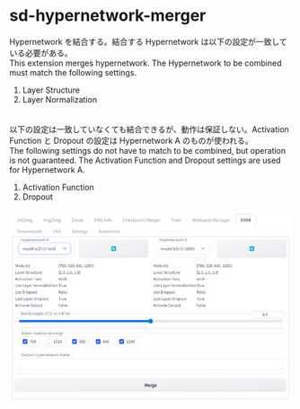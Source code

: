 # sd-hypernetwork-merger
Hypernetwork を結合する。結合する Hypernetwork は以下の設定が一致している必要がある。  
This extension merges hypernetwork. The Hypernetwork to be combined must match the following settings.
1. Layer Structure
2. Layer Normalization

　  
以下の設定は一致していなくても結合できるが、動作は保証しない。Activation Function と Dropout の設定は Hypernetwork A のものが使われる。  
The following settings do not have to match to be combined, but operation is not guaranteed. The Activation Function and Dropout settings are used for Hypernetwork A.  
1. Activation Function
2. Dropout

![](https://github.com/dskjal/sd-hypernetwork-merger/blob/main/misc/screenshot.png)
